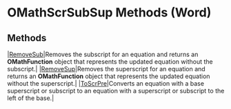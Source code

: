
# OMathScrSubSup Methods (Word)

## Methods



|[RemoveSub](562c2afd-3ef9-b7d3-fa72-a5b5fbe60bcf.md)|Removes the subscript for an equation and returns an  **OMathFunction** object that represents the updated equation without the subscript.|
|[RemoveSup](33052432-a5d6-6348-d522-17c3d9ab4b67.md)|Removes the superscript for an equation and returns an  **OMathFunction** object that represents the updated equation without the superscript.|
|[ToScrPre](07d6b0a5-eb88-d99f-1b97-9e7613252ca0.md)|Converts an equation with a base superscript or subscript to an equation with a superscript or subscript to the left of the base.|
